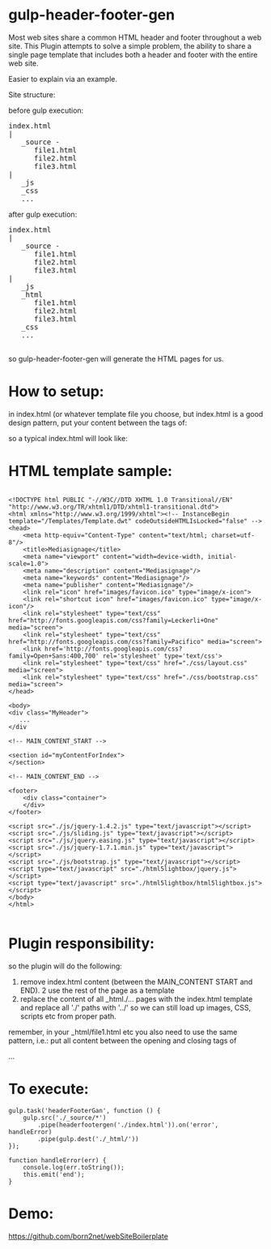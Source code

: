 gulp-header-footer-gen
==========================

Most web sites share a common HTML header and footer throughout a web site.
This Plugin attempts to solve a simple problem, the ability to share a single page template that includes both a header and footer with the entire web site.

Easier to explain via an example.

Site structure:

before gulp execution:

<pre>
index.html
|
   _source -
      file1.html
      file2.html
      file3.html
|
   _js
   _css
   ...
</pre>


after gulp execution:

<pre>
index.html
|
   _source -
      file1.html
      file2.html
      file3.html
|
   _js
   _html
      file1.html
      file2.html
      file3.html
   _css
   ...

</pre>

so gulp-header-footer-gen will generate the HTML pages for us.


How to setup:
==============

in index.html (or whatever template file you choose, but index.html is a good design pattern, put your content between the tags of:

<!-- MAIN_CONTENT_START -->

<!-- MAIN_CONTENT_END -->

so a typical index.html will look like:


HTML template sample:
==============

```

<!DOCTYPE html PUBLIC "-//W3C//DTD XHTML 1.0 Transitional//EN" "http://www.w3.org/TR/xhtml1/DTD/xhtml1-transitional.dtd">
<html xmlns="http://www.w3.org/1999/xhtml"><!-- InstanceBegin template="/Templates/Template.dwt" codeOutsideHTMLIsLocked="false" -->
<head>
    <meta http-equiv="Content-Type" content="text/html; charset=utf-8"/>
    <title>Mediasignage</title>
    <meta name="viewport" content="width=device-width, initial-scale=1.0">
    <meta name="description" content="Mediasignage"/>
    <meta name="keywords" content="Mediasignage"/>
    <meta name="publisher" content="Mediasignage"/>
    <link rel="icon" href="images/favicon.ico" type="image/x-icon">
    <link rel="shortcut icon" href="images/favicon.ico" type="image/x-icon"/>
    <link rel="stylesheet" type="text/css" href="http://fonts.googleapis.com/css?family=Leckerli+One" media="screen">
    <link rel="stylesheet" type="text/css" href="http://fonts.googleapis.com/css?family=Pacifico" media="screen">
    <link href='http://fonts.googleapis.com/css?family=Open+Sans:400,700' rel='stylesheet' type='text/css'>
    <link rel="stylesheet" type="text/css" href="./css/layout.css" media="screen">
    <link rel="stylesheet" type="text/css" href="./css/bootstrap.css" media="screen">
</head>

<body>
<div class="MyHeader">
   ...
</div

<!-- MAIN_CONTENT_START -->

<section id="myContentForIndex">
</section>

<!-- MAIN_CONTENT_END -->

<footer>
    <div class="container">
    </div>
</footer>

<script src="./js/jquery-1.4.2.js" type="text/javascript"></script>
<script src="./js/sliding.js" type="text/javascript"></script>
<script src="./js/jquery.easing.js" type="text/javascript"></script>
<script src="./js/jquery-1.7.1.min.js" type="text/javascript"></script>
<script src="./js/bootstrap.js" type="text/javascript"></script>
<script type="text/javascript" src="./html5lightbox/jquery.js"></script>
<script type="text/javascript" src="./html5lightbox/html5lightbox.js"></script>
</body>
</html>


```

Plugin responsibility:
==============

so the plugin will do the following:

1. remove index.html content (between the MAIN_CONTENT START and END).
2  use the rest of the page as a template
3. replace the content of all _html./... pages with the index.html template and replace all './' paths with '../' so
we can still load up images, CSS, scripts etc from proper path.

remember, in your _html/file1.html etc you also need to use the same pattern, i.e.: put all content between the opening and closing tags of

<!-- MAIN_CONTENT_START -->
...
<!-- MAIN_CONTENT_END -->


To execute:
==============

```
gulp.task('headerFooterGan', function () {
    gulp.src('./_source/*')
        .pipe(headerfootergen('./index.html')).on('error', handleError)
        .pipe(gulp.dest('./_html/'))
});

function handleError(err) {
    console.log(err.toString());
    this.emit('end');
}
```

Demo:
==============
https://github.com/born2net/webSiteBoilerplate
